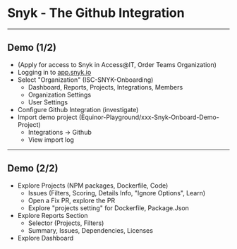 <!-- .slide: data-background-image="./content/images/appsec-icon.svg" data-background-size="7%" data-background-position="right 2% top 2%"-->

# Snyk - The Github Integration

---

## Demo (1/2)

* (Apply for access to Snyk in Access@IT, Order Teams Organization)
* Logging in to [app.snyk.io](https://app.snyk.io/)
* Select "Organization" (ISC-SNYK-Onboarding)
  * Dashboard, Reports, Projects, Integrations, Members
  * Organization Settings
  * User Settings
* Configure Github Integration (investigate)
* Import demo project (Equinor-Playground/xxx-Snyk-Onboard-Demo-Project)
  * Integrations -> Github
  * View import log

---

## Demo (2/2)

* Explore Projects (NPM packages, Dockerfile, Code)
  * Issues (Filters, Scoring, Details Info, "Ignore Options", Learn)
  * Open a Fix PR, explore the PR
  * Explore "projects setting" for Dockerfile, Package.Json
* Explore Reports Section
  * Selector (Projects, Filters)
  * Summary, Issues, Dependencies, Licenses
* Explore Dashboard